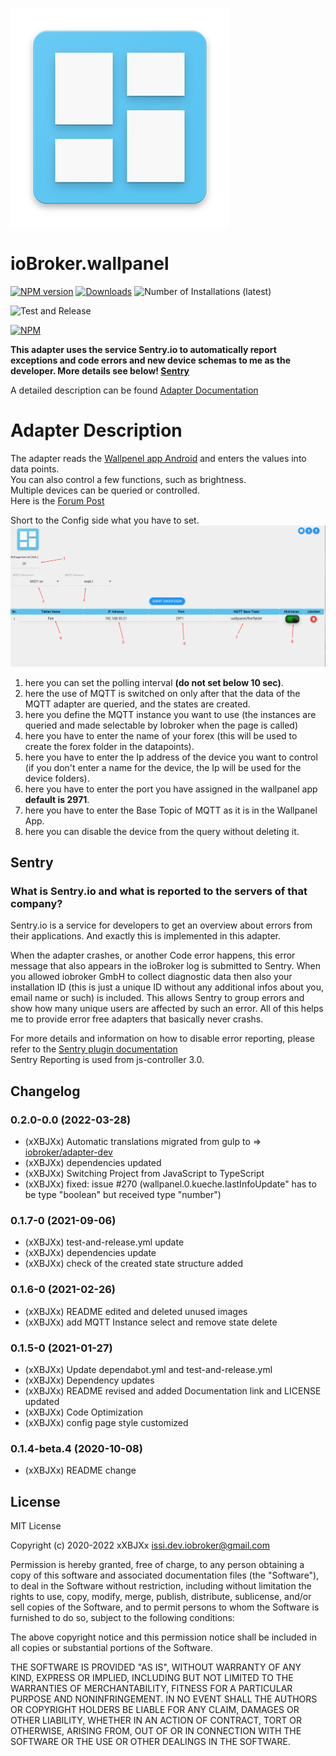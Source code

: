 ![Logo](admin/wallpanel.png)
# ioBroker.wallpanel

[![NPM version](http://img.shields.io/npm/v/iobroker.wallpanel.svg)](https://www.npmjs.com/package/iobroker.wallpanel)
[![Downloads](https://img.shields.io/npm/dm/iobroker.wallpanel.svg)](https://www.npmjs.com/package/iobroker.wallpanel)
![Number of Installations (latest)](http://iobroker.live/badges/wallpanel-installed.svg)
<!--![Number of Installations (stable)](http://iobroker.live/badges/wallpanel-stable.svg)-->
![Test and Release](https://github.com/xXBJXx/ioBroker.wallpanel/workflows/Test%20and%20Release/badge.svg)
<!--[![Known Vulnerabilities](https://snyk.io/test/github/xXBJXx/ioBroker.wallpanel/badge.svg)](https://snyk.io/test/github/xXBJXx/ioBroker.wallpanel)-->
[![NPM](https://nodei.co/npm/iobroker.wallpanel.png?downloads=true)](https://nodei.co/npm/iobroker.wallpanel/)

**This adapter uses the service Sentry.io to automatically report exceptions and code errors and new device schemas to me as the developer.
More details see below! [Sentry](#sentry)**

A detailed description can be found [Adapter Documentation](https://xxbjxx.github.io/language/en/Wallpanel/01.description.html)

# Adapter Description
The adapter reads the [Wallpenel app Android](https://play.google.com/store/apps/details?id=com.thanksmister.iot.wallpanel&hl=de)
and enters the values into data points. <br>
You can also control a few functions, such as brightness. <br>
Multiple devices can be queried or controlled. <br>
Here is the [Forum Post](https://forum.iobroker.net/topic/36438/test-adapter-wallpanel)

Short to the Config side what you have to set.
![Wallpanel_config.png](admin/media/Wallpanel_config.png)
1. here you can set the polling interval **(do not set below 10 sec)**.
2. here the use of MQTT is switched on only after that the data of the MQTT adapter are queried, and the states are created.
3. here you define the MQTT instance you want to use (the instances are queried and made selectable by Iobroker when the page is called)
4. here you have to enter the name of your forex (this will be used to create the forex folder in the datapoints).
5. here you have to enter the Ip address of the device you want to control (if you don't enter a name for the device, the Ip will be used for the device folders).
6. here you have to enter the port you have assigned in the wallpanel app **default is 2971**.
7. here you have to enter the Base Topic of MQTT as it is in the Wallpanel App.
8. here you can disable the device from the query without deleting it.

## Sentry
### What is Sentry.io and what is reported to the servers of that company?

Sentry.io is a service for developers to get an overview about errors from their applications. And exactly this is
implemented in this adapter.

When the adapter crashes, or another Code error happens, this error message that also appears in the ioBroker log is
submitted to Sentry. When you
allowed iobroker GmbH to collect diagnostic data then also your installation ID (this is just a unique ID without any
additional infos about you, email name or such)
is included. This allows Sentry to group errors and show how many unique users are affected by such an error.
All of this helps me to provide error free adapters that basically never crashs.

For more details and information on how to disable error reporting, please refer to the
[Sentry plugin documentation](https://github.com/ioBroker/plugin-sentry#plugin-sentry) <br>
Sentry Reporting is used from js-controller 3.0.

## Changelog
 <!--
 Placeholder for the next version (at the beginning of the line):
 ### __WORK IN PROGRESS__ (- falls nicht benötigt löschen sonst klammern entfernen und nach dem - dein text schreiben)
 -->
### 0.2.0-0.0 (2022-03-28)
* (xXBJXx) Automatic translations migrated from gulp to => [iobroker/adapter-dev](https://github.com/ioBroker/adapter-dev)
* (xXBJXx) dependencies updated
* (xXBJXx) Switching Project from JavaScript to TypeScript
* (xXBJXx) fixed: issue #270 (wallpanel.0.kueche.lastInfoUpdate" has to be type "boolean" but received type "number")

### 0.1.7-0 (2021-09-06)
* (xXBJXx) test-and-release.yml update
* (xXBJXx) dependencies update
* (xXBJXx) check of the created state structure added

### 0.1.6-0 (2021-02-26)
* (xXBJXx) README edited and deleted unused images
* (xXBJXx) add MQTT Instance select and remove state delete

### 0.1.5-0 (2021-01-27)
* (xXBJXx) Update dependabot.yml and test-and-release.yml
* (xXBJXx) Dependency updates
* (xXBJXx) README revised and added Documentation link and LICENSE updated
* (xXBJXx) Code Optimization
* (xXBJXx) config page style customized

### 0.1.4-beta.4 (2020-10-08)
* (xXBJXx) README change

## License
MIT License

Copyright (c) 2020-2022 xXBJXx <issi.dev.iobroker@gmail.com>

Permission is hereby granted, free of charge, to any person obtaining a copy
of this software and associated documentation files (the "Software"), to deal
in the Software without restriction, including without limitation the rights
to use, copy, modify, merge, publish, distribute, sublicense, and/or sell
copies of the Software, and to permit persons to whom the Software is
furnished to do so, subject to the following conditions:

The above copyright notice and this permission notice shall be included in all
copies or substantial portions of the Software.

THE SOFTWARE IS PROVIDED "AS IS", WITHOUT WARRANTY OF ANY KIND, EXPRESS OR
IMPLIED, INCLUDING BUT NOT LIMITED TO THE WARRANTIES OF MERCHANTABILITY,
FITNESS FOR A PARTICULAR PURPOSE AND NONINFRINGEMENT. IN NO EVENT SHALL THE
AUTHORS OR COPYRIGHT HOLDERS BE LIABLE FOR ANY CLAIM, DAMAGES OR OTHER
LIABILITY, WHETHER IN AN ACTION OF CONTRACT, TORT OR OTHERWISE, ARISING FROM,
OUT OF OR IN CONNECTION WITH THE SOFTWARE OR THE USE OR OTHER DEALINGS IN THE
SOFTWARE.
